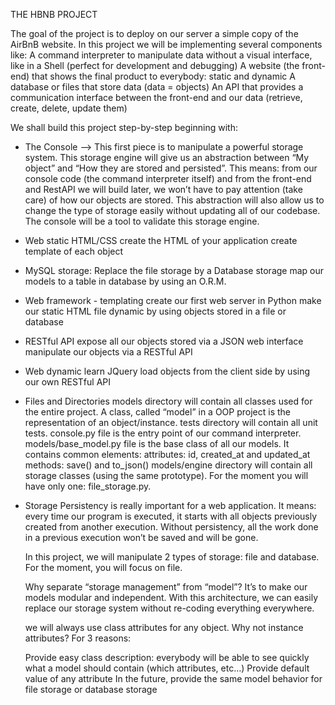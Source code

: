 THE HBNB PROJECT

The goal of the project is to deploy on our server a simple copy of the AirBnB website. In this project we will be implementing several components like:
A command interpreter to manipulate data without a visual interface, like in a Shell (perfect for development and debugging)
A website (the front-end) that shows the final product to everybody: static and dynamic
A database or files that store data (data = objects)
An API that provides a communication interface between the front-end and our data (retrieve, create, delete, update them)

We shall build this project step-by-step beginning with:

- The Console --> This first piece is to manipulate a powerful storage system. This storage engine will give us an abstraction between “My object” and “How they are stored and persisted”. This means: from our console code (the command interpreter itself) and from the front-end and RestAPI we will build later, we won’t have to pay attention (take care) of how our objects are stored.
  This abstraction will also allow us to change the type of storage easily without updating all of our codebase.
  The console will be a tool to validate this storage engine.

- Web static
  HTML/CSS
  create the HTML of your application
  create template of each object

- MySQL storage:
  Replace the file storage by a Database storage
  map our models to a table in database by using an O.R.M.

- Web framework - templating
  create our first web server in Python
  make our static HTML file dynamic by using objects stored in a file or database

- RESTful API
  expose all our objects stored via a JSON web interface
  manipulate our objects via a RESTful API

- Web dynamic
  learn JQuery
  load objects from the client side by using our own RESTful API

- Files and Directories
  models directory will contain all classes used for the entire project. A class, called “model” in a OOP project is the representation     of an object/instance.
  tests directory will contain all unit tests.
  console.py file is the entry point of our command interpreter.
  models/base_model.py file is the base class of all our models. It contains common elements:
  attributes: id, created_at and updated_at
  methods: save() and to_json()
  models/engine directory will contain all storage classes (using the same prototype). For the moment you will have only one:
  file_storage.py.

- Storage
  Persistency is really important for a web application. It means: every time our program is executed, it starts with all objects           previously created from another execution. Without persistency, all the work done in a previous execution won’t be saved and will be      gone.

  In this project, we will manipulate 2 types of storage: file and database. For the moment, you will focus on file.

  Why separate “storage management” from “model”? It’s to make our models modular and independent. With this architecture, we can easily    replace our storage system without re-coding everything everywhere.

  we will always use class attributes for any object. Why not instance attributes? For 3 reasons:

  Provide easy class description: everybody will be able to see quickly what a model should contain (which attributes, etc…)
  Provide default value of any attribute
  In the future, provide the same model behavior for file storage or database storage

